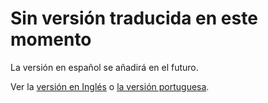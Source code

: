 # Sin versión traducida en este momento

La versión en español se añadirá en el futuro.

Ver la [versión en Inglés](../en/) o [la versión portuguesa](../pt/).
